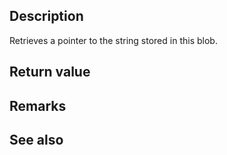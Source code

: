 ## Description

Retrieves a pointer to the string stored in this blob.

## Return value

## Remarks

## See also